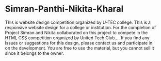 # Simran-Panthi-Nikita-Kharal
This is website design competition organized by U-TEC college.
This is a responsive website design for a college or institution.
For the completion of Project Simran and Nikita collaborated on this project to compete in the HTML CSS competition organized by United Tech Club....
If you find any issues or suggestions for this design, please contact us and participate in on the development. You are free to use the material, but you cannot sell it since it belongs to the owner.
